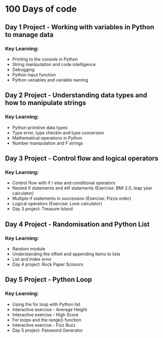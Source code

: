 # 100 Days of code

## Day 1 Project - Working with variables in Python to manage data

### Key Learning:
   - Printing to the console in Python
   - String manipulation and code intelligence
   - Debugging
   - Python input function
   - Python variables and variable naming

## Day 2 Project - Understanding data types and how to manipulate strings

### Key Learning:
- Python primitive data types
- Type error, type checkin and type conversion
- Mathematical operations in Python
- Number manipulation and F strings

## Day 3 Project - Control flow and logical operators

### Key Learning:
- Control flow with if / else and conditional operators
- Nested if statements and elif statements (Exercise: BMI 2.0, leap year calculator)
- Multiple if statements in succession (Exercise: Pizza order)
- Logical operators (Exercise: Love calculator)
- Day 3 project: Treasure Island

## Day 4 Project - Randomisation and Python List

### Key Learning:
- Random module
- Understanding the offset and appending items to lists
- List and Index error
- Day 4 project: Rock Paper Scissors

## Day 5 Project - Python Loop

### Key Learning:
- Using the for loop with Python list
- Interactive exercise - Average Height
- Interactive exercise - High Score
- For loops and the range() function
- Interactive exercise - Fizz Buzz
- Day 5 project: Password Generator 


